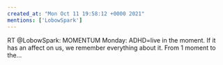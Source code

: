 ```yaml
---
created_at: "Mon Oct 11 19:58:12 +0000 2021"
mentions: ['LobowSpark']
---
```


RT @LobowSpark: MOMENTUM Monday:
ADHD=live in the moment. If it has an affect on us, we remember everything about it. From 1 moment to the…